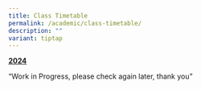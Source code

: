 ```yaml
---
title: Class Timetable
permalink: /academic/class-timetable/
description: ""
variant: tiptap
---
```

<p><strong><u>2024</u></strong>
</p>
<p>“Work in Progress, please check again later, thank you”</p>
<p></p>
<p></p>
<p></p>
<p></p>